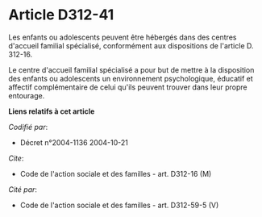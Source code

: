 # Article D312-41

Les enfants ou adolescents peuvent être hébergés dans des centres d'accueil familial spécialisé, conformément aux
dispositions de l'article D. 312-16.

Le centre d'accueil familial spécialisé a pour but de mettre à la disposition des enfants ou adolescents un environnement
psychologique, éducatif et affectif complémentaire de celui qu'ils peuvent trouver dans leur propre entourage.

**Liens relatifs à cet article**

_Codifié par_:

  - Décret n°2004-1136 2004-10-21

_Cite_:

  - Code de l'action sociale et des familles - art. D312-16 (M)

_Cité par_:

  - Code de l'action sociale et des familles - art. D312-59-5 (V)
